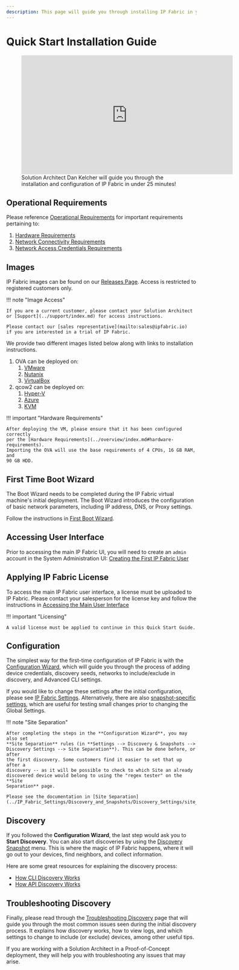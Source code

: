 ```yaml
---
description: This page will guide you through installing IP Fabric in your environment.
---
```


# Quick Start Installation Guide

<figure markdown>
  <iframe width="560" height="315" src="https://www.youtube-nocookie.com/embed/x3WXQFk6paY" title="YouTube video player" frameborder="0" allow="accelerometer; autoplay; clipboard-write; encrypted-media; gyroscope; picture-in-picture; web-share" allowfullscreen></iframe>
  <figcaption>Solution Architect Dan Kelcher will guide you through the installation and configuration of IP Fabric in under 25 minutes!</figcaption>
</figure>

## Operational Requirements

Please reference [Operational Requirements](../overview/index.md#operational-requirements) for important requirements pertaining to:

1. [Hardware Requirements](../overview/index.md#hardware-requirements)
2. [Network Connectivity Requirements](../overview/index.md#network-connectivity-requirements)
3. [Network Access Credentials Requirements](../overview/index.md#network-access-credentials-requirements)

## Images

IP Fabric images can be found on our [Releases Page](https://releases.ipfabric.io/ipfabric/current/).
Access is restricted to registered customers only.

!!! note "Image Access"

    If you are a current customer, please contact your Solution Architect
    or [Support](../support/index.md) for access instructions.

    Please contact our [sales representative](mailto:sales@ipfabric.io)
    if you are interested in a trial of IP Fabric.

We provide two different images listed below along with links to installation
instructions.

1. OVA can be deployed on:
   1. [VMware](01-deployment.md#deploying-on-vmware-ova-virtual-machine)
   2. [Nutanix](01-deployment.md#deploying-a-virtual-machine-to-nutanix)
   3. [VirtualBox](01-deployment.md#deploying-a-virtual-machine-on-virtualbox)
2. qcow2 can be deployed on:
   1. [Hyper-V](01-deployment.md#deploying-on-hyper-v-virtual-machine)
   2. [Azure](01-deployment.md#deploying-a-virtual-machine-on-microsoft-azure)
   3. [KVM](01-deployment.md#deploying-a-virtual-machine-on-kvm)

!!! important "Hardware Requirements"

    After deploying the VM, please ensure that it has been configured correctly
    per the [Hardware Requirements](../overview/index.md#hardware-requirements).
    Importing the OVA will use the base requirements of 4 CPUs, 16 GB RAM, and
    90 GB HDD.

## First Time Boot Wizard

The Boot Wizard needs to be completed during the IP Fabric virtual machine's
initial deployment. The Boot Wizard introduces the configuration of basic
network parameters, including IP address, DNS, or Proxy settings.

Follow the instructions in [First Boot Wizard](02-boot_wizard.md).

## Accessing User Interface

Prior to accessing the main IP Fabric UI, you will need to create an `admin`
account in the System Administration UI:
[Creating the First IP Fabric User](03-access_ui.md#accessing-the-main-user-interface)

## Applying IP Fabric License

To access the main IP Fabric user interface, a license must be uploaded to IP
Fabric. Please contact your salesperson for the license key and follow the
instructions in
[Accessing the Main User Interface](03-access_ui.md#accessing-the-main-user-interface)

!!! important "Licensing"

    A valid license must be applied to continue in this Quick Start Guide.

## Configuration

The simplest way for the first-time configuration of IP Fabric is with the
[Configuration Wizard](04-configuration_wizard.md), which will guide you through
the process of adding device credentials, discovery seeds, networks to
include/exclude in discovery, and Advanced CLI settings.

If you would like to change these settings after the initial configuration,
please see [IP Fabric Settings](../IP_Fabric_Settings/configuration_management.md). Alternatively, there
are also
[snapshot-specific settings](../IP_Fabric_GUI/discovery_snapshot.md#snapshot-specific-settings),
which are useful for testing small changes prior to changing the Global Settings.

!!! note "Site Separation"

    After completing the steps in the **Configuration Wizard**, you may also set
    **Site Separation** rules (in **Settings --> Discovery & Snapshots -->
    Discovery Settings --> Site Separation**). This can be done before, or after
    the first discovery. Some customers find it easier to set that up after a
    discovery -- as it will be possible to check to which Site an already
    discovered device would belong to using the "regex tester" on the **Site
    Separation** page.

    Please see the documentation in [Site Separation](../IP_Fabric_Settings/Discovery_and_Snapshots/Discovery_Settings/site_separation.md).

## Discovery

If you followed the **Configuration Wizard**, the last step would ask you to
**Start Discovery**. You can also start discoveries by using the
[Discovery Snapshot](../IP_Fabric_GUI/discovery_snapshot.md) menu. This is
where the magic of IP Fabric happens, where it will go out to your devices, find
neighbors, and collect information.

Here are some great resources for explaining the discovery process:

- [How CLI Discovery Works](../overview/How_Discovery_Works/CLI_discovery.md)
- [How API Discovery Works](../overview/How_Discovery_Works/API_discovery.md)

## Troubleshooting Discovery

Finally, please read through the
[Troubleshooting Discovery](../overview/How_Discovery_Works/troubleshooting_discovery.md)
page that will guide you through the most common issues seen during the initial
discovery process. It explains how discovery works, how to view logs, and which
settings to change to include (or exclude) devices, among other useful tips.

If you are working with a Solution Architect in a Proof-of-Concept deployment,
they will help you with troubleshooting any issues that may arise.
